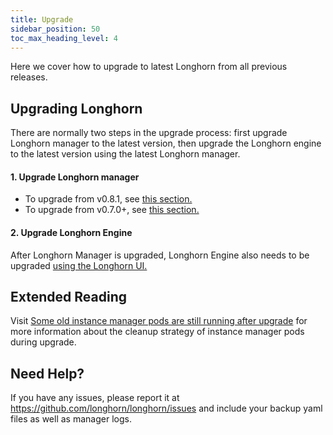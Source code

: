 ```yaml
---
title: Upgrade
sidebar_position: 50
toc_max_heading_level: 4
---
```


Here we cover how to upgrade to latest Longhorn from all previous releases.

## Upgrading Longhorn

There are normally two steps in the upgrade process: first upgrade Longhorn manager to the latest version, then upgrade the Longhorn engine to the latest version using the latest Longhorn manager.

#### 1. Upgrade Longhorn manager

- To upgrade from v0.8.1, see [this section.](./longhorn-manager#upgrading-from-v081-to-v100)
- To upgrade from v0.7.0+, see [this section.](./longhorn-manager#upgrading-from-v070) 

#### 2. Upgrade Longhorn Engine

After Longhorn Manager is upgraded, Longhorn Engine also needs to be upgraded [using the Longhorn UI.](./upgrade-engine)

## Extended Reading
Visit [Some old instance manager pods are still running after upgrade](https://longhorn.io/kb/troubleshooting-some-old-instance-manager-pods-are-still-running-after-upgrade) for more information about the cleanup strategy of instance manager pods during upgrade.

## Need Help?

If you have any issues, please report it at
https://github.com/longhorn/longhorn/issues and include your backup yaml files
as well as manager logs.

